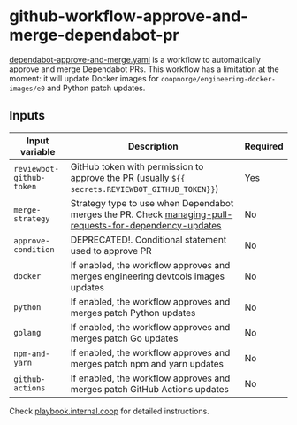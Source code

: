 # github-workflow-approve-and-merge-dependabot-pr

[dependabot-approve-and-merge.yaml] is a workflow to automatically approve and
merge Dependabot PRs. This workflow has a limitation at the moment: it will
update Docker images for `coopnorge/engineering-docker-images/e0` and Python patch
updates.

## Inputs

| Input variable           | Description                                                                                               | Required |
| ------------------------ | --------------------------------------------------------------------------------------------------------- | -------- |
| `reviewbot-github-token` | GitHub token with permission to approve the PR (usually `${{ secrets.REVIEWBOT_GITHUB_TOKEN}}`)           | Yes      |
| `merge-strategy`         | Strategy type to use when Dependabot merges the PR. Check [managing-pull-requests-for-dependency-updates] | No       |
| `approve-condition`      | DEPRECATED!. Conditional statement used to approve PR                                                     | No       |
| `docker`                 | If enabled, the workflow approves and merges engineering devtools images updates                          | No       |
| `python`                 | If enabled, the workflow approves and merges patch Python updates                                         | No       |
| `golang`                 | If enabled, the workflow approves and merges patch Go updates                                             | No       |
| `npm-and-yarn`           | If enabled, the workflow approves and merges patch npm and yarn updates                                   | No       |
| `github-actions`         | If enabled, the workflow approves and merges patch GitHub Actions updates                                 | No       |

Check [playbook.internal.coop] for detailed instructions.

[dependabot-approve-and-merge.yaml]: .github/workflows/approve-and-merge-dependabot-pr.yaml
[playbook.internal.coop]: https://playbook.internal.coop/platforms/cloud_platform/dev_build_deploy/github/guide_github_dependabot.html?h=dependabot#enabling-auto-approve-for-dependabot
[managing-pull-requests-for-dependency-updates]: https://docs.github.com/en/code-security/dependabot/working-with-dependabot/managing-pull-requests-for-dependency-updates#managing-dependabot-pull-requests-with-comment-commands
